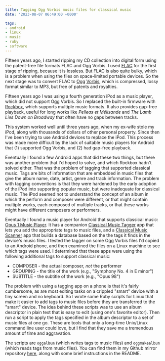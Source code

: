 ```yaml
---
title: Tagging Ogg Vorbis music files for classical music
date: '2023-08-07 06:49:00 +0000'

tags:
- android
- linux
- music
- ruby
- software
---
```


Fifteen years ago, I started ripping my CD collection into digital
form using the patent-free file formats FLAC and Ogg Vorbis.  I used
[FLAC](https://en.wikipedia.org/wiki/FLAC) for the first stage of ripping, because it is lossless.
But FLAC is also quite bulky, which is a problem when using the files
on space-limited portable devices.  So the next stage was to convert
FLAC to [Ogg](https://en.wikipedia.org/wiki/Ogg) [Vorbis](https://en.wikipedia.org/wiki/Vorbis),
which is compressed, lossy format similar to MP3, but free of
patents and royalties.

Fifteen years ago I was using a fourth generation iPod as a music player,
which did not support Ogg Vorbis.  So I replaced the built-in firmware
with [Rockbox](https://www.rockbox.org/), which supports multiple music
formats.  It also provides gap-free playback, useful for long works like
*Pelleas et Mélisande* and *The Lamb Lies Down on Broadway* that often have no gaps between tracks.

This system worked well until three years ago, when my ex-wife stole my iPod,
along with thousands of dollars of other personal property.  Since then
I've been trying to use Android devices to replace the iPod.  This process
was made more difficult by the lack of suitable music players for Android
that (1) supported Ogg Vorbis, and (2) had gap-free playback.

Eventually I found a few Android apps that did these two things, but
there was another problem that I'd hoped to solve, and which Rockbox
hadn't solved either.  That was the problem of tagging that supported
classical music.  Tags are bits of information that are embedded in music
files that give the album name, date, artist, genre and track information.
The problem with tagging conventions is that they were hardened by the early
adoption of the iPod into supporting popular music, but were inadequate
for classical music.  The iPod seemed not to understand the concept
of an album in which the perform and composer were different, or
that might contain multiple works, each composed of multiple tracks,
or that these works might have different composers or performers.

Eventually I found a music player for Android that supports classical
music: [Opus 1 Music Player](https://f-droid.org/en/packages/de.kromke.andreas.opus1musicplayer/).
It has a companion [Classical Music Tagger](https://f-droid.org/en/packages/de.kromke.andreas.musictagger/)
app that lets you add the appropriate tags to music files, and
a [Classical Music Scanner](https://f-droid.org/en/packages/de.kromke.andreas.mediascanner/) app
that builds a database based on the the tags it finds in the device's music files.  I tested the
tagger on some Ogg Vorbis files I'd copied to an Android phone,
and then examined the files on a Linux machine to see which tags
were used.  I determined that these apps were using the following
additional tags to support classical music:

* COMPOSER - the actual composer, *not* the performer
* GROUPING - the title of the work (e.g., "Symphony No. 4 in E minor")
* SUBTITLE - the subtitle of the work (e.g., "Opus 98")

The problem with using a tagging app on a phone is that it's fairly
cumbersome, as are most editing tasks on a crippled "smart" device
with a tiny screen and no keyboard.  So I wrote some Ruby scripts
for Linux that make it easier to add tags to music files before
they are transferred to the "smart" device.  The idea
behind these scripts was to use an album descriptor in plain text
that is easy to edit (using one's favorite editor).  Then run a script
to apply the tags specified in the album descriptor to a set of music files
at one go.  These are tools that only a long-time Unix/Linux command line user
could love, but I find that they save me a tremendous amount
of time and aggravation.

The scripts are `oggalbum` (which writes tags to music files) and
`oggmakealbum` (which reads tags from music files).  You can
find them in my Github mirror repository [here](https://github.com/bloovis/scripts.mirror),
along with some brief instructions in the README.
